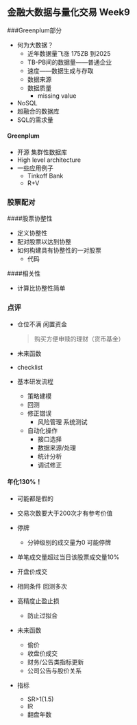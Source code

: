 ## 金融大数据与量化交易 Week9

###Greenplum部分

* 何为大数据？
  * 近年数据量飞涨 175ZB 到2025
  * TB-PB间的数据量——普通企业
  * 速度——数据生成与存取
  * 数据来源
  * 数据质量
    * missing value
* NoSQL
* 超融合的数据库
* SQL的需求量

#### Greenplum

* 开源 集群性数据库
* High level architecture
* 一些应用例子
  * Tinkoff Bank
  * R+V



### 股票配对

####股票协整性

* 定义协整性
* 配对股票以达到协整
* 如何构建具有协整性的一对股票
  * 代码

####相关性

* 计算比协整性简单



### 点评

* 仓位不满 闲置资金

  > 购买方便申赎的理财（货币基金）

* 未来函数

* checklist

* 基本研发流程

  * 策略建模
  * 回测
  * 修正错误
    * 风险管理 系统测试
  * 自动化操作
    * 接口选择
    * 数据来源/处理
    * 统计分析
    * 调试修正

#### 年化130%！

* 可能都是假的
* 交易次数要大于200次才有参考价值
* 停牌
  * 分钟级别的成交量为0 可能停牌
* 单笔成交量超过当日该股票成交量10%
* 开盘价成交
* 相同条件 回测多次

* 高精度止盈止损
  * 防止过拟合
* 未来函数
  * 偷价
  * 收盘价成交
  * 财务/公告类指标更新
  * 公司公告与股价关系
* 指标
  * SR>1(1.5)
  * IR
  * 翻盘年数
